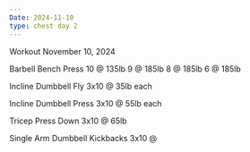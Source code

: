 ```yaml
---
Date: 2024-11-10
type: chest day 2
---
```

Workout November 10, 2024

Barbell Bench Press
10 @ 135lb
9 @ 185lb
8 @ 185lb
6 @ 185lb

Incline Dumbbell Fly
3x10 @ 35lb each

Incline Dumbbell Press
3x10 @ 55lb each

Tricep Press Down
3x10 @ 65lb

Single Arm Dumbbell Kickbacks
3x10 @